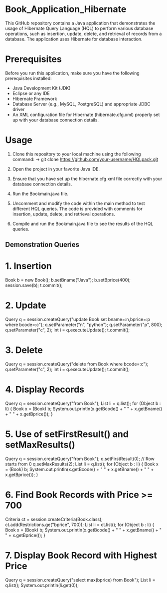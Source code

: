 # Book_Application_Hibernate
This GitHub repository contains a Java application that demonstrates the usage of Hibernate Query Language (HQL) to perform various database operations, such as insertion, update, delete, and retrieval of records from a database. The application uses Hibernate for database interaction.

# Prerequisites
Before you run this application, make sure you have the following prerequisites installed:

- Java Development Kit (JDK)
- Eclipse or any IDE
- Hibernate Framework
- Database Server (e.g., MySQL, PostgreSQL) and appropriate JDBC driver
- An XML configuration file for Hibernate (hibernate.cfg.xml) properly set up with your database connection details.

# Usage
1. Clone this repository to your local machine using the following command:
-> git clone https://github.com/your-username/HQLpack.git

2. Open the project in your favorite Java IDE.
3. Ensure that you have set up the hibernate.cfg.xml file correctly with your database connection details.
4. Run the Bookmain.java file.
5. Uncomment and modify the code within the main method to test different HQL queries. The code is provided with comments for insertion, update, delete, and retrieval operations.
6. Compile and run the Bookmain.java file to see the results of the HQL queries.

## Demonstration Queries
# 1. Insertion
Book b = new Book();
b.setBname("Java");
b.setBprice(400);
session.save(b);
t.commit();

# 2. Update
Query q = session.createQuery("update Book set bname=:n,bprice=:p where bcode=:c");
q.setParameter("n", "python");
q.setParameter("p", 800);
q.setParameter("c", 2);
int i = q.executeUpdate();
t.commit();

# 3. Delete
Query q = session.createQuery("delete from Book where bcode=:c");
q.setParameter("c", 2);
int i = q.executeUpdate();
t.commit();

# 4. Display Records
Query q = session.createQuery("from Book");
List li = q.list();
for (Object b : li) {
    Book x = (Book) b;
    System.out.println(x.getBcode() + " " + x.getBname() + " " + x.getBprice());
}

# 5. Use of setFirstResult() and setMaxResults()
Query q = session.createQuery("from Book");
q.setFirstResult(0); // Row starts from 0
q.setMaxResults(2);
List li = q.list();
for (Object b : li) {
    Book x = (Book) b;
    System.out.println(x.getBcode() + " " + x.getBname() + " " + x.getBprice());
}

# 6. Find Book Records with Price >= 700
Criteria ct = session.createCriteria(Book.class);
ct.add(Restrictions.ge("bprice", 700));
List li = ct.list();
for (Object b : li) {
    Book x = (Book) b;
    System.out.println(x.getBcode() + " " + x.getBname() + " " + x.getBprice());
}

 # 7. Display Book Record with Highest Price
Query q = session.createQuery("select max(bprice) from Book");
List li = q.list();
System.out.println(li.get(0));




